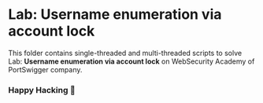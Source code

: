 # Lab: Username enumeration via account lock
This folder contains single-threaded and multi-threaded scripts to solve Lab: **Username enumeration via account lock** on WebSecurity Academy of PortSwigger company.

### Happy Hacking 👾

